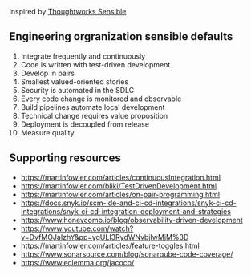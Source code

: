 Inspired by [Thoughtworks Sensible](https://www.thoughtworks.com/en-us/insights/topic/sensible-defaults)

## Engineering orgranization sensible defaults

1. Integrate frequently and continuously   
2. Code is written with test-driven development
3. Develop in pairs 
4. Smallest valued-oriented stories
5. Security is automated in the SDLC
6. Every code change is monitored and observable
7. Build pipelines automate local development
8. Technical change requires value proposition
9. Deployment is decoupled from release
10. Measure quality

## Supporting resources

* https://martinfowler.com/articles/continuousIntegration.html
* https://martinfowler.com/bliki/TestDrivenDevelopment.html
* https://martinfowler.com/articles/on-pair-programming.html
* https://docs.snyk.io/scm-ide-and-ci-cd-integrations/snyk-ci-cd-integrations/snyk-ci-cd-integration-deployment-and-strategies
* https://www.honeycomb.io/blog/observability-driven-development
* https://www.youtube.com/watch?v=DvfMOJaIzhY&pp=ygULI3RydWNvbjIwMjM%3D
* https://martinfowler.com/articles/feature-toggles.html
* https://www.sonarsource.com/blog/sonarqube-code-coverage/
* https://www.eclemma.org/jacoco/

